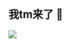 ## 我tm来了 👋


<img src="https://s1.aigei.com/src/img/gif/79/79cac51f8c2340f69afb28d5751eba25.gif?e=1735488000&token=P7S2Xpzfz11vAkASLTkfHN7Fw-oOZBecqeJaxypL:54hXKVkA_ZvFuesCn7nToTTyTFw=" />
